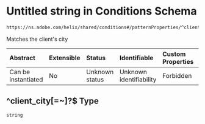 # Untitled string in Conditions Schema

```txt
https://ns.adobe.com/helix/shared/conditions#/patternProperties/^client_city[=~]?$
```

Matches the client's city

| Abstract            | Extensible | Status         | Identifiable            | Custom Properties | Additional Properties | Access Restrictions | Defined In                                                               |
| :------------------ | :--------- | :------------- | :---------------------- | :---------------- | :-------------------- | :------------------ | :----------------------------------------------------------------------- |
| Can be instantiated | No         | Unknown status | Unknown identifiability | Forbidden         | Allowed               | none                | [conditions.schema.json*](conditions.schema.json "open original schema") |

## ^client_city\[=\~]?$ Type

`string`
